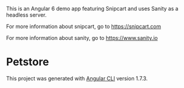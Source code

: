 This is an Angular 6 demo app featuring Snipcart and uses Sanity as a headless server. 

For more information about snipcart, go to https://snipcart.com

For more information about sanity, go to https://www.sanity.io

# Petstore

This project was generated with [Angular CLI](https://github.com/angular/angular-cli) version 1.7.3.

